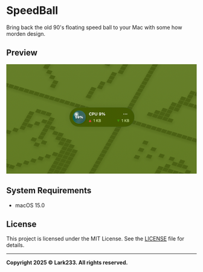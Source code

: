 # SpeedBall

Bring back the old 90's floating speed ball to your Mac with some how morden design.

## Preview
![SpeedBall Preview](./Resources/preview.png)

## System Requirements

- macOS 15.0

## License
This project is licensed under the MIT License. See the [LICENSE](LICENSE) file for details.

---

**Copyright 2025 © Lark233. All rights reserved.**
